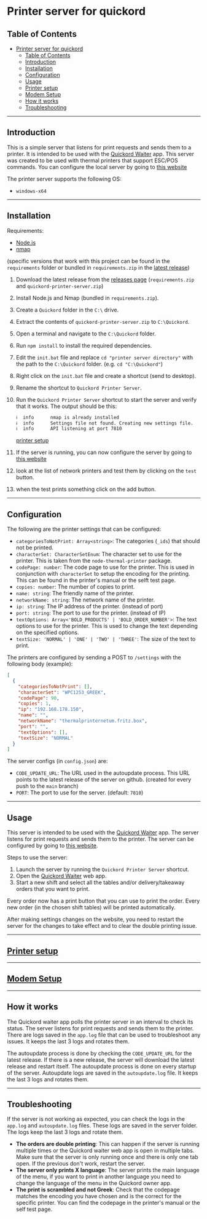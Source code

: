 # Printer server for quickord

## Table of Contents

- [Printer server for quickord](#printer-server-for-quickord)
  - [Table of Contents](#table-of-contents)
  - [Introduction](#introduction)
  - [Installation](#installation)
  - [Configuration](#configuration)
  - [Usage](#usage)
  - [Printer setup](#printer-setup)
  - [Modem Setup](#modem-setup)
  - [How it works](#how-it-works)
  - [Troubleshooting](#troubleshooting)

---

## Introduction

This is a simple server that listens for print requests and sends them to a printer. It is intended to be used with the [Quickord Waiter](https://waiter.quickord.com) app. This server was created to be used with thermal printers that support ESC/POS commands. You can configure the local server by going to [this website](https://waiter.quickord.com/printer-server)

The printer server supports the following OS:

- `windows-x64`

---

## Installation

Requirements:

- [Node.js](https://nodejs.org/en/)
- [nmap](https://nmap.org/)

(specific versions that work with this project can be found in the `requirements` folder or bundled in `requirements.zip` in the [latest release](https://github.com/Knorcedger/quickord-printer-server/releases/latest))

1. Download the latest release from the [releases page](https://github.com/Knorcedger/quickord-printer-server/releases/latest) (`requirements.zip` and `quickord-printer-server.zip`)
2. Install Node.js and Nmap (bundled in `requirements.zip`).
3. Create a `Quickord` folder in the `C:\` drive.
4. Extract the contents of `quickord-printer-server.zip` to `C:\Quickord`.
5. Open a terminal and navigate to the `C:\Quickord` folder.
6. Run `npm install` to install the required dependencies.
7. Edit the `init.bat` file and replace `cd "printer server directory"` with the path to the `C:\Quickord` folder. (e.g. `cd "C:\Quickord"`)
8. Right click on the `init.bat` file and create a shortcut (send to desktop).
9. Rename the shortcut to `Quickord Printer Server`.
10. Run the `Quickord Printer Server` shortcut to start the server and verify that it works.
    The output should be this:

    ```cmd
    ℹ  info      nmap is already installed
    ℹ  info      Settings file not found. Creating new settings file.
    ℹ  info      API listening at port 7810
    ```

    [printer setup](#printer-setup)
11. If the server is running, you can now configure the server by going to [this website](https://waiter.quickord.com/printer-server)
12. look at the list of network printers and test them by clicking on the `test` button.
13. when the test prints something click on the add button.

---

## Configuration

The following are the printer settings that can be configured:

- `categoriesToNotPrint: Array<string>`: The categories (`_ids`) that should not be printed.
- `characterSet: CharacterSetEnum`: The character set to use for the printer. This is taken from the `node-thermal-printer` package.
- `codePage: number`: The code page to use for the printer. This is used in conjunction with `characterSet` to setup the encoding for the printing. This can be found in the printer's manual or the selft test page.
- `copies: number`: The number of copies to print.
- `name: string`: The friendly name of the printer.
- `networkName: string`: The network name of the printer.
- `ip: string`: The IP address of the printer. (instead of port)
- `port: string`: The port to use for the printer. (instead of IP)
- `textOptions: Array<'BOLD_PRODUCTS' | 'BOLD_ORDER_NUMBER'>`: The text options to use for the printer. This is used to change the text depending on the specified options.
- `textSize: 'NORMAL' | 'ONE' | 'TWO' | 'THREE'`: The size of the text to print.

The printers are configured by sending a POST to `/settings` with the following body (example):

```json
[
  {
    "categoriesToNotPrint": [],
    "characterSet": "WPC1253_GREEK",
    "codePage": 90,
    "copies": 1,
    "ip": "192.168.178.150",
    "name": "",
    "networkName": "thermalprinternetum.fritz.box",
    "port": "",
    "textOptions": [],
    "textSize": "NORMAL"
  }
]
```

The server configs (in `config.json`) are:

- `CODE_UPDATE_URL`: The URL used in the autoupdate process. This URL points to the latest release of the server on github. (created for every push to the `main` branch)
- `PORT`: The port to use for the server. (default: `7810`)

---

## Usage

This server is intended to be used with the [Quickord Waiter](https://waiter.quickord.com) app. The server listens for print requests and sends them to the printer. The server can be configured by going to [this website](https://waiter.quickord.com/printer-server).

Steps to use the server:

1. Launch the server by running the `Quickord Printer Server` shortcut.
2. Open the [Quickord Waiter](https://waiter.quickord.com) web app.
3. Start a new shift and select all the tables and/or delivery/takeaway orders that you want to print.

Every order now has a print button that you can use to print the order. Every new order (in the chosen shift tables) will be printed automatically.

After making settings changes on the website, you need to restart the server for the changes to take effect and to clear the double printing issue.

---

## [Printer setup](docs/printer-setup.md)

---

## [Modem Setup](docs/modem.md)

---

## How it works

The Quickord waiter app polls the printer server in an interval to check its status. The server listens for print requests and sends them to the printer. There are logs saved in the `app.log` file that can be used to troubleshoot any issues. It keeps the last 3 logs and rotates them.

The autoupdate process is done by checking the `CODE_UPDATE_URL` for the latest release. If there is a new release, the server will download the latest release and restart itself. The autoupdate process is done on every startup of the server. Autoupdate logs are saved in the `autoupdate.log` file. It keeps the last 3 logs and rotates them.

---

## Troubleshooting

If the server is not working as expected, you can check the logs in the `app.log` and `autoupdate.log` files. These logs are saved in the server folder. The logs keep the last 3 logs and rotate them.

- **The orders are double printing**: This can happen if the server is running multiple times or the Quickord waiter web app is open in multiple tabs. Make sure that the server is only running once and there is only one tab open. If the previous don't work, restart the server.
- **The server only prints X language**: The server prints the main language of the menu, if you want to print in another language you need to change the language of the menu in the Quickord owner app.
- **The print is scrambled and not Greek**: Check that the codepage matches the encoding you have chosen and is the correct for the specific printer. You can find the codepage in the printer's manual or the self test page.
